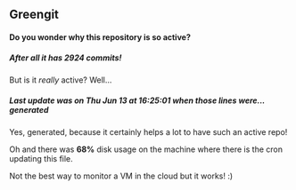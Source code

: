 ## Greengit

#### Do you wonder why this repository is so active?

##### After all it has 2924 commits!

But is it *really* active? Well...

##### Last update was on Thu Jun 13 at 16:25:01 when those lines were... generated

Yes, generated, because it certainly helps a lot to have such an active repo!

Oh and there was **68%** disk usage on the machine
where there is the cron updating this file.

Not the best way to monitor a VM in the cloud but it works! :)
